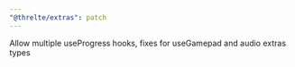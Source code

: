 ```yaml
---
"@threlte/extras": patch
---
```


Allow multiple useProgress hooks, fixes for useGamepad and audio extras types
